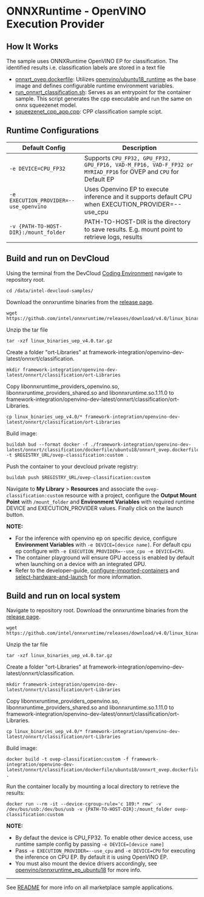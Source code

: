 # ONNXRuntime - OpenVINO Execution Provider

## How It Works
The sample uses ONNXRuntime OpenVINO EP for classification. The identified results i.e. classification labels are stored in a text file 

* [onnxrt_ovep.dockerfile](dockerfile/ubuntu18/onnxrt_ovep.dockerfile): Utilizes [openvino/ubuntu18_runtime](https://hub.docker.com/r/openvino/ubuntu18_runtime) as the base image and defines configurable runtime environment variables.
* [run_onnxrt_classification.sh](run_onnxrt_classification.sh): Serves as an entrypoint for the container sample. This script generates the cpp executable and run the same on onnx squeezenet model.
* [squeezenet_cpp_app.cpp](squeezenet_cpp_app.cpp): CPP classification sample scipt.


## Runtime Configurations
| Default Config | Description |
| --- | --- |
| ``-e DEVICE=CPU_FP32`` | Supports ``CPU_FP32, GPU_FP32, GPU_FP16, VAD-M_FP16, VAD-F_FP32 or MYRIAD_FP16`` for OVEP and ``CPU`` for Default EP |
| ``-e EXECUTION_PROVIDER=--use_openvino`` | Uses Openvino EP to execute inference and it supports default CPU when EXECUTION_PROVIDER=--use_cpu  |
| ``-v {PATH-TO-HOST-DIR}:/mount_folder`` | PATH-TO-HOST-DIR is the directory to save results. E.g. mount point to retrieve logs, results |

## Build and run on DevCloud
Using the terminal from the DevCloud [Coding Environment](https://www.intel.com/content/www/us/en/develop/documentation/devcloud-containers/top/index/build-containers-from-terminal.html) navigate to repository root.
```
cd /data/intel-devcloud-samples/
```

Download the onnxruntime binaries from the [release page](https://github.com/intel/onnxruntime/releases/tag/v4.0).
```
wget https://github.com/intel/onnxruntime/releases/download/v4.0/linux_binaries_uep_v4.0.tar.gz
```

Unzip the tar file
```
tar -xzf linux_binaries_uep_v4.0.tar.gz
```

Create a folder "ort-Libraries" at framework-integration/openvino-dev-latest/onnxrt/classification.
```
mkdir framework-integration/openvino-dev-latest/onnxrt/classification/ort-Libraries
```

Copy libonnxruntime_providers_openvino.so, libonnxruntime_providers_shared.so and libonnxruntime.so.1.11.0 to framework-integration/openvino-dev-latest/onnxrt/classification/ort-Libraries.
```
cp linux_binaries_uep_v4.0/* framework-integration/openvino-dev-latest/onnxrt/classification/ort-Libraries
```

Build image:
```
buildah bud --format docker -f ./framework-integration/openvino-dev-latest/onnxrt/classification/dockerfile/ubuntu18/onnxrt_ovep.dockerfile -t $REGISTRY_URL/ovep-classification:custom .
```

Push the container to your devcloud private registry:
```
buildah push $REGISTRY_URL/ovep-classification:custom
```

Navigate to **My Library** > **Resources** and associate the ``ovep-classification:custom`` resource with a project, configure the **Output Mount Point** with ``/mount_folder`` and **Environment Variables** with required runtime DEVICE and EXECUTION_PROVIDER values. Finally click on the launch button.

**NOTE:** 
* For the inference with openvino ep on specific device, configure **Environment Variables** with ``-e DEVICE=[device name]``. For default cpu ep configure with ``-e EXECUTION_PROVIDER=--use_cpu -e DEVICE=CPU``.
* The container playground will ensure GPU access is enabled by default when launching on a device with an integrated GPU.
* Refer to the developer-guide, [configure-imported-containers](https://www.intel.com/content/www/us/en/develop/documentation/devcloud-containers/top/index-2/configure-imported-containers.html)
and [select-hardware-and-launch](https://www.intel.com/content/www/us/en/develop/documentation/devcloud-containers/top/index-2/select-hardware-and-launch.html) for more information.


## Build and run on local system
Navigate to repository root. Download the onnxruntime binaries from the [release page](https://github.com/intel/onnxruntime/releases/tag/v4.0).
```
wget https://github.com/intel/onnxruntime/releases/download/v4.0/linux_binaries_uep_v4.0.tar.gz
```

Unzip the tar file
```
tar -xzf linux_binaries_uep_v4.0.tar.gz
```

Create a folder "ort-Libraries" at framework-integration/openvino-dev-latest/onnxrt/classification.
```
mkdir framework-integration/openvino-dev-latest/onnxrt/classification/ort-Libraries
```

Copy libonnxruntime_providers_openvino.so, libonnxruntime_providers_shared.so and libonnxruntime.so.1.11.0 to framework-integration/openvino-dev-latest/onnxrt/classification/ort-Libraries.
```
cp linux_binaries_uep_v4.0/* framework-integration/openvino-dev-latest/onnxrt/classification/ort-Libraries
```

Build image:
```
docker build -t ovep-classification:custom -f framework-integration/openvino-dev-latest/onnxrt/classification/dockerfile/ubuntu18/onnxrt_ovep.dockerfile  .
```

Run the container locally by mounting a local directory to retrieve the results:
```
docker run --rm -it --device-cgroup-rule='c 189:* rmw' -v /dev/bus/usb:/dev/bus/usb -v {PATH-TO-HOST-DIR}:/mount_folder ovep-classification:custom
```
**NOTE:** 
* By defaut the device is CPU_FP32. To enable other device access, use runtime sample config by passing ``-e DEVICE=[device name]``
* Pass ``-e EXECUTION_PROVIDER=--use_cpu`` and ``-e DEVICE=CPU`` for executing the inference on CPU EP. By default it is using OpenVINO EP.
* You must also mount the device drivers accordingly, see [openvino/onnxruntime_ep_ubuntu18](https://hub.docker.com/r/openvino/onnxruntime_ep_ubuntu18) for more info.


---
See [README](../../../../README.md) for more info on all marketplace sample applications.

